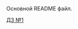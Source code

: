 Основной README файл.


[ДЗ №1](https://github.com/Zimmermanul/Allure-GitLab-API-Integration-for-Auto-closing-Defects)